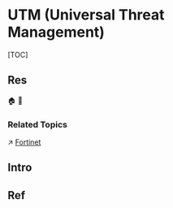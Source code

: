 # UTM (Universal Threat Management)

[TOC]



## Res
🏠 
🚧 


### Related Topics
↗ [Fortinet](../../../../../../../🔑%20CS%20Core/Electronics%20&%20Information%20Technologies%20Business%20Fields%20Research/🛌%20Security%20Industry%20&%20Companies/Fortinet.md)



## Intro



## Ref
